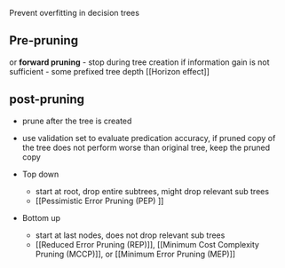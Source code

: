 Prevent overfitting in decision trees

## Pre-pruning
or **forward pruning**
	- stop during tree creation if information gain is not sufficient
	- some prefixed tree depth
[[Horizon effect]]


## post-pruning
-  prune after the tree is created 
- use validation set to evaluate predication accuracy, if pruned copy of the tree does not perform worse than original tree, keep the pruned copy

- Top down
	- start at root, drop entire subtrees, might drop relevant sub trees
	- [[Pessimistic Error Pruning (PEP) ]]
- Bottom up
	- start at last nodes, does not drop relevant sub trees
	- [[Reduced Error Pruning (REP)]], [[Minimum Cost Complexity Pruning (MCCP)]], or [[Minimum Error Pruning (MEP)]]
